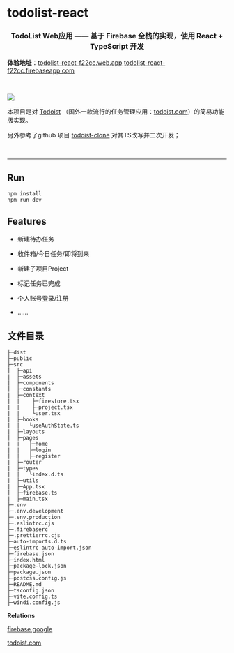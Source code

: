 # todolist-react

<h3 align="center">
  TodoList Web应用 —— 基于 Firebase 全栈的实现，使用 React + TypeScript 开发
</h3>

**体验地址**：[todolist-react-f22cc.web.app](https://todolist-react-f22cc.web.app/)
[todolist-react-f22cc.firebaseapp.com](https://todolist-react-f22cc.firebaseapp.com/)

<br/>

[![](https://raw.githubusercontent.com/KID-1912/Github-PicGo-Images/master/2024/09/25/20240925185419.png)](https://todolist-react-f22cc.web.app)

本项目是对 [Todoist](https://app.todoist.com/) （国外一款流行的任务管理应用：[todoist.com](https://todoist.com/zh-CN)）的简易功能版实现。

另外参考了github 项目 [todoist-clone](https://github.com/Altech/todoist-clone) 对其TS改写并二次开发；

<br/>

---

## Run

```shell
npm install
npm run dev
```

## Features

- 新建待办任务

- 收件箱/今日任务/即将到来

- 新建子项目Project

- 标记任务已完成

- 个人账号登录/注册

- ......

## 文件目录

```
├─dist
├─public
├─src
|  ├─api
|  ├─assets
|  ├─components
|  ├─constants
|  ├─context
|  |    ├─firestore.tsx
|  |    ├─project.tsx
|  |    └user.tsx
|  ├─hooks
|  |   └useAuthState.ts
|  ├─layouts
|  ├─pages
|  |   ├─home
|  |   ├─login
|  |   ├─register
|  ├─router
|  ├─types
|  |   └index.d.ts
|  ├─utils
|  ├─App.tsx
|  ├─firebase.ts
|  ├─main.tsx
├─.env
├─.env.development
├─.env.production
├─.eslintrc.cjs
├─.firebaserc
├─.prettierrc.cjs
├─auto-imports.d.ts
├─eslintrc-auto-import.json
├─firebase.json
├─index.html
├─package-lock.json
├─package.json
├─postcss.config.js
├─README.md
├─tsconfig.json
├─vite.config.ts
├─windi.config.js
```

**Relations**

[firebase google](https://firebase.google.com/?hl=zh-cn)

[todoist.com](https://todoist.com/zh-CN)
